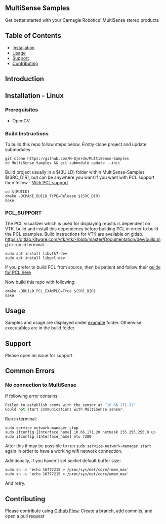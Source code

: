 ## MultiSense Samples

Get better started with your Carnegie Robotics' MultiSense stereo products

## Table of Contents

- [Installation](#installation---linux)
- [Usage](#Usage)
- [Support](#support)
- [Contributing](#contributing)

## Introduction

## Installation - Linux

### Prerequisites

<ul>
  <li>OpenCV</li>
</ul>  

### Build Instructions
To build this repo follow steps below. Firstly clone project and update submodules

```shell
git clone https://github.com/M-Gjerde/MultiSense-Samples
cd MultiSense-Samples && git submodule update --init
```

Build project usually in a $(BUILD) folder within MultiSense-Samples $(SRC_DIR), but can be anywhere you want If you
want with PCL support then follow - [With PCL support](#PCL_SUPPORT)

```shell
cd $(BUILD)
cmake -DCMAKE_BUILD_TYPE=Release $(SRC_DIR)
make
```

### PCL_SUPPORT

The PCL visualizer which is used for displaying reuslts is dependent on VTK. build and install this dependency before building PCL in order to build the PCL
examples. Build instructions for VTK are available on gitlab.
https://gitlab.kitware.com/vtk/vtk/-/blob/master/Documentation/dev/build.md
or run in terminal 
``` shell
sudo apt install libvtk7-dev
sudo apt install libpcl-dev
```
If you prefer to build PCL from source, then be patient and follow their [guide for PCL here](https://pcl.readthedocs.io/projects/tutorials/en/latest/compiling_pcl_posix.html)

Now build this repo with following:

``` shell
cmake -DBUILD_PCL_EXAMPLE=True $(SRC_DIR)
make
```

## Usage
Samples and usage are displayed under [example](https://github.com/M-Gjerde/MultiSense-Samples/tree/master/example) folder. Otherwise executables are in the build folder.

## Support

Please open an issue for support.

## Common Errors

### No connection to MultiSense

If following error contains:

``` c++
Failed to establish comms with the sensor at "10.66.171.21"
Could not start communications with MultiSense sensor.
```

Run in terminal:

``` shell
sudo service network-manager stop
sudo ifconfig [Interface_name] 10.66.171.20 netmask 255.255.255.0 up
sudo ifconfig [Interface_name] mtu 7200
```

After this it may be possible to run ``sudo service-network-manager start`` again in order to have a working wifi network connection.

Additionally, if you haven't set socket default buffer size:

``` shell
sudo sh -c 'echo 16777215 > /proc/sys/net/core/rmem_max'
sudo sh -c 'echo 16777215 > /proc/sys/net/core/wmem_max'
```
And retry.

## Contributing

Please contribute using [Github Flow](https://guides.github.com/introduction/flow/). Create a branch, add commits, and
open a pull request
